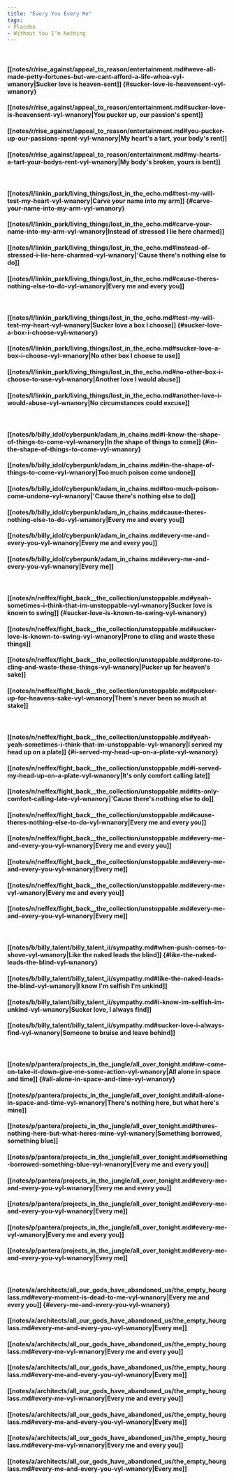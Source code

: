 ```yaml
---
title: "Every You Every Me"
tags:
- Placebo
- Without You I’m Nothing
---
```

&nbsp;
#### [[notes/r/rise_against/appeal_to_reason/entertainment.md#weve-all-made-petty-fortunes-but-we-cant-afford-a-life-whoa-vyl-wnanory|Sucker love is heaven-sent]] {#sucker-love-is-heavensent-vyl-wnanory}
#### [[notes/r/rise_against/appeal_to_reason/entertainment.md#sucker-love-is-heavensent-vyl-wnanory|You pucker up, our passion's spent]]
#### [[notes/r/rise_against/appeal_to_reason/entertainment.md#you-pucker-up-our-passions-spent-vyl-wnanory|My heart's a tart, your body's rent]]
#### [[notes/r/rise_against/appeal_to_reason/entertainment.md#my-hearts-a-tart-your-bodys-rent-vyl-wnanory|My body's broken, yours is bent]]
&nbsp;
#### [[notes/l/linkin_park/living_things/lost_in_the_echo.md#test-my-will-test-my-heart-vyl-wnanory|Carve your name into my arm]] {#carve-your-name-into-my-arm-vyl-wnanory}
#### [[notes/l/linkin_park/living_things/lost_in_the_echo.md#carve-your-name-into-my-arm-vyl-wnanory|Instead of stressed I lie here charmed]]
#### [[notes/l/linkin_park/living_things/lost_in_the_echo.md#instead-of-stressed-i-lie-here-charmed-vyl-wnanory|'Cause there's nothing else to do]]
#### [[notes/l/linkin_park/living_things/lost_in_the_echo.md#cause-theres-nothing-else-to-do-vyl-wnanory|Every me and every you]]
&nbsp;
#### [[notes/l/linkin_park/living_things/lost_in_the_echo.md#test-my-will-test-my-heart-vyl-wnanory|Sucker love a box I choose]] {#sucker-love-a-box-i-choose-vyl-wnanory}
#### [[notes/l/linkin_park/living_things/lost_in_the_echo.md#sucker-love-a-box-i-choose-vyl-wnanory|No other box I choose to use]]
#### [[notes/l/linkin_park/living_things/lost_in_the_echo.md#no-other-box-i-choose-to-use-vyl-wnanory|Another love I would abuse]]
#### [[notes/l/linkin_park/living_things/lost_in_the_echo.md#another-love-i-would-abuse-vyl-wnanory|No circumstances could excuse]]
&nbsp;
#### [[notes/b/billy_idol/cyberpunk/adam_in_chains.md#i-know-the-shape-of-things-to-come-vyl-wnanory|In the shape of things to come]] {#in-the-shape-of-things-to-come-vyl-wnanory}
#### [[notes/b/billy_idol/cyberpunk/adam_in_chains.md#in-the-shape-of-things-to-come-vyl-wnanory|Too much poison come undone]]
#### [[notes/b/billy_idol/cyberpunk/adam_in_chains.md#too-much-poison-come-undone-vyl-wnanory|'Cause there's nothing else to do]]
#### [[notes/b/billy_idol/cyberpunk/adam_in_chains.md#cause-theres-nothing-else-to-do-vyl-wnanory|Every me and every you]]
#### [[notes/b/billy_idol/cyberpunk/adam_in_chains.md#every-me-and-every-you-vyl-wnanory|Every me and every you]]
#### [[notes/b/billy_idol/cyberpunk/adam_in_chains.md#every-me-and-every-you-vyl-wnanory|Every me]]
&nbsp;
#### [[notes/n/neffex/fight_back__the_collection/unstoppable.md#yeah-sometimes-i-think-that-im-unstoppable-vyl-wnanory|Sucker love is known to swing]] {#sucker-love-is-known-to-swing-vyl-wnanory}
#### [[notes/n/neffex/fight_back__the_collection/unstoppable.md#sucker-love-is-known-to-swing-vyl-wnanory|Prone to cling and waste these things]]
#### [[notes/n/neffex/fight_back__the_collection/unstoppable.md#prone-to-cling-and-waste-these-things-vyl-wnanory|Pucker up for heaven's sake]]
#### [[notes/n/neffex/fight_back__the_collection/unstoppable.md#pucker-up-for-heavens-sake-vyl-wnanory|There's never been so much at stake]]
&nbsp;
#### [[notes/n/neffex/fight_back__the_collection/unstoppable.md#yeah-yeah-sometimes-i-think-that-im-unstoppable-vyl-wnanory|I served my head up on a plate]] {#i-served-my-head-up-on-a-plate-vyl-wnanory}
#### [[notes/n/neffex/fight_back__the_collection/unstoppable.md#i-served-my-head-up-on-a-plate-vyl-wnanory|It's only comfort calling late]]
#### [[notes/n/neffex/fight_back__the_collection/unstoppable.md#its-only-comfort-calling-late-vyl-wnanory|'Cause there's nothing else to do]]
#### [[notes/n/neffex/fight_back__the_collection/unstoppable.md#cause-theres-nothing-else-to-do-vyl-wnanory|Every me and every you]]
#### [[notes/n/neffex/fight_back__the_collection/unstoppable.md#every-me-and-every-you-vyl-wnanory|Every me and every you]]
#### [[notes/n/neffex/fight_back__the_collection/unstoppable.md#every-me-and-every-you-vyl-wnanory|Every me]]
#### [[notes/n/neffex/fight_back__the_collection/unstoppable.md#every-me-vyl-wnanory|Every me and every you]]
#### [[notes/n/neffex/fight_back__the_collection/unstoppable.md#every-me-and-every-you-vyl-wnanory|Every me]]
&nbsp;
#### [[notes/b/billy_talent/billy_talent_ii/sympathy.md#when-push-comes-to-shove-vyl-wnanory|Like the naked leads the blind]] {#like-the-naked-leads-the-blind-vyl-wnanory}
#### [[notes/b/billy_talent/billy_talent_ii/sympathy.md#like-the-naked-leads-the-blind-vyl-wnanory|I know I'm selfish I'm unkind]]
#### [[notes/b/billy_talent/billy_talent_ii/sympathy.md#i-know-im-selfish-im-unkind-vyl-wnanory|Sucker love, I always find]]
#### [[notes/b/billy_talent/billy_talent_ii/sympathy.md#sucker-love-i-always-find-vyl-wnanory|Someone to bruise and leave behind]]
&nbsp;
#### [[notes/p/pantera/projects_in_the_jungle/all_over_tonight.md#aw-come-on-take-it-down-give-me-some-action-vyl-wnanory|All alone in space and time]] {#all-alone-in-space-and-time-vyl-wnanory}
#### [[notes/p/pantera/projects_in_the_jungle/all_over_tonight.md#all-alone-in-space-and-time-vyl-wnanory|There's nothing here, but what here's mine]]
#### [[notes/p/pantera/projects_in_the_jungle/all_over_tonight.md#theres-nothing-here-but-what-heres-mine-vyl-wnanory|Something borrowed, something blue]]
#### [[notes/p/pantera/projects_in_the_jungle/all_over_tonight.md#something-borrowed-something-blue-vyl-wnanory|Every me and every you]]
#### [[notes/p/pantera/projects_in_the_jungle/all_over_tonight.md#every-me-and-every-you-vyl-wnanory|Every me and every you]]
#### [[notes/p/pantera/projects_in_the_jungle/all_over_tonight.md#every-me-and-every-you-vyl-wnanory|Every me]]
#### [[notes/p/pantera/projects_in_the_jungle/all_over_tonight.md#every-me-vyl-wnanory|Every me and every you]]
#### [[notes/p/pantera/projects_in_the_jungle/all_over_tonight.md#every-me-and-every-you-vyl-wnanory|Every me]]
&nbsp;
#### [[notes/a/architects/all_our_gods_have_abandoned_us/the_empty_hourglass.md#every-moment-is-dead-to-me-vyl-wnanory|Every me and every you]] {#every-me-and-every-you-vyl-wnanory}
#### [[notes/a/architects/all_our_gods_have_abandoned_us/the_empty_hourglass.md#every-me-and-every-you-vyl-wnanory|Every me]]
#### [[notes/a/architects/all_our_gods_have_abandoned_us/the_empty_hourglass.md#every-me-vyl-wnanory|Every me and every you]]
#### [[notes/a/architects/all_our_gods_have_abandoned_us/the_empty_hourglass.md#every-me-and-every-you-vyl-wnanory|Every me]]
#### [[notes/a/architects/all_our_gods_have_abandoned_us/the_empty_hourglass.md#every-me-vyl-wnanory|Every me and every you]]
#### [[notes/a/architects/all_our_gods_have_abandoned_us/the_empty_hourglass.md#every-me-and-every-you-vyl-wnanory|Every me]]
#### [[notes/a/architects/all_our_gods_have_abandoned_us/the_empty_hourglass.md#every-me-vyl-wnanory|Every me and every you]]
#### [[notes/a/architects/all_our_gods_have_abandoned_us/the_empty_hourglass.md#every-me-and-every-you-vyl-wnanory|Every me]]
